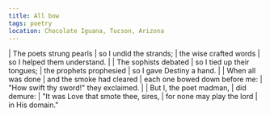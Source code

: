 ```yaml
---
title: All bow
tags: poetry
location: Chocolate Iguana, Tucson, Arizona
---
```


| The poets strung pearls
|   so I undid the strands;
| the wise crafted words
|   so I helped them understand.
|
| The sophists debated
|   so I tied up their tongues;
| the prophets prophesied
|   so I gave Destiny a hand.
|
| When all was done
|   and the smoke had cleared
| each one bowed down before me:
|   "How swift thy sword!" they exclaimed.
|
| But I, the poet madman,
| did demure:
|   "It was Love that smote thee, sires,
|   for none may play the lord
|   in His domain."
